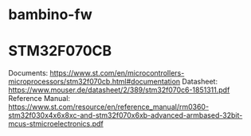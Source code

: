 # bambino-fw


# STM32F070CB
Documents: https://www.st.com/en/microcontrollers-microprocessors/stm32f070cb.html#documentation
Datasheet: https://www.mouser.de/datasheet/2/389/stm32f070c6-1851311.pdf
Reference Manual: https://www.st.com/resource/en/reference_manual/rm0360-stm32f030x4x6x8xc-and-stm32f070x6xb-advanced-armbased-32bit-mcus-stmicroelectronics.pdf